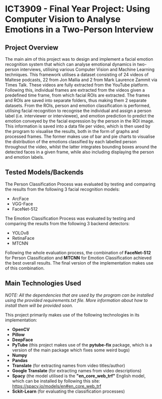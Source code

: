 # ICT3909 - Final Year Project: Using Computer Vision to Analyse Emotions in a Two-Person Interview

## Project Overview
The main aim of this project was to design and implement a facial emotion recognition system that which can analyse emotional dynamics in two-person interviews, utilising various Computer Vision and Machine Learning techniques. This framework utilises a dataset consisting of 24 videos of Maltese podcasts, 22 from Jon Mallia and 2 from Mark Laurence Zammit via Times Talk. These videos are fully extracted from the YouTube platform. Following this, individual frames are extracted from the videos given a predefined time frame, from which facial ROIs are extracted. The frames and ROIs are saved into separate folders, thus making them 2 separate datasets. From the ROIs, person and emotion classification is performed, utilising facial recognition to recognise the individual and assign a person label (i.e. interviewer or interviewee), and emotion prediction to predict the emotion conveyed by the facial expression by the person in the ROI image. This information is saved into a data file per video, which is then used by the program to visualise the results, both in the form of graphs and processed frames. The former makes use of bar and pie charts to visualise the distribution of the emotions classified by each labelled person throughout the video, whilst the latter integrates bounding boxes around the detected faces in a given frame, while also including displaying the person and emotion labels.

## Tested Models/Backends

The Person Classification Process was evaluated by testing and comparing the results from the following 3 facial recognition models:
- ArcFace
- VGG-Face
- FaceNet-512

The Emotion Classification Process was evaluated by testing and comparing the results from the following 3 backend detectors:
- YOLOv8
- RetinaFace
- MTCNN

Following the whole evaluation process, the combination of **FaceNet-512** for Person Classification and **MTCNN** for Emotion Classification achieved the best overall results. The final version of the implementation makes use of this combination.

## Main Technologies Used

<i>NOTE: All the dependencies that are used by the program can be installed using the provided requirements.txt file. More information about how to install them will be provided soon.</i>

This project primarily makes use of the following technologies in its implementation:
- **OpenCV**
- **Pillow**
- **DeepFace**
- **PyTube** (this project makes use of the **pytube-fix** package, which is a version of the main package which fixes some weird bugs)
- **Numpy**
- **Pandas**
- **Translate** (for extracting names from video titles/author)
- **Google Translate** (for extracting names from video descriptions)
- **Spacy** (the model utilised is the **"en_core_web_trf"** English model, which can be installed by following this site: https://spacy.io/models/en#en_core_web_trf
- **Sckit-Learn** (for evaluating the classification processes)

